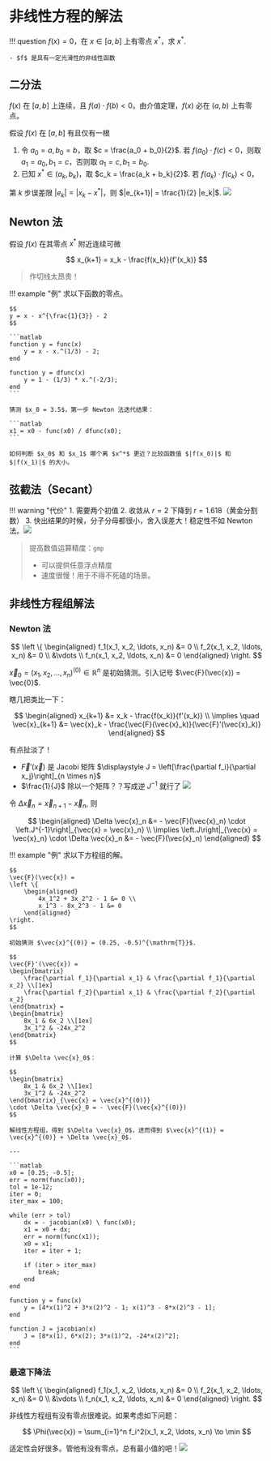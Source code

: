 # 非线性方程的解法

!!! question
    $f(x) = 0$，在 $x \in [a, b]$ 上有零点 $x^*$，求 $x^*$.
    
    - $f$ 是具有一定光滑性的非线性函数

## 二分法

$f(x)$ 在 $[a, b]$ 上连续，且 $f(a) \cdot f(b) < 0$。由介值定理，$f(x)$ 必在 $(a, b)$ 上有零点。

假设 $f(x)$ 在 $[a, b]$ 有且仅有一根

1. 令 $a_0 = a, \, b_0 = b$，取 $c = \frac{a_0 + b_0}{2}$. 若 $f(a_0) \cdot f(c) < 0$，则取 $a_1 = a_0, \, b_1 = c$，否则取 $a_1 = c, \, b_1 = b_0$.
2. 已知 $x^* \in (a_k, b_k)$，取 $c_k = \frac{a_k + b_k}{2}$. 若 $f(a_k) \cdot f(c_k) < 0$，



第 $k$ 步误差限 $|e_k| = |x_k - x^*|$，则 $|e_{k+1}| = \frac{1}{2} |e_k|$. ![](../../images/tieba/good.png)

## Newton 法

假设 $f(x)$ 在其零点 $x^*$ 附近连续可微

$$
x_{k+1} = x_k - \frac{f(x_k)}{f'(x_k)}
$$

> 作切线太昂贵！

!!! example "例"
    求以下函数的零点。

    $$
    y = x - x^{\frac{1}{3}} - 2
    $$

    ```matlab
    function y = func(x)
        y = x - x.^(1/3) - 2;
    end

    function y = dfunc(x)
        y = 1 - (1/3) * x.^(-2/3);
    end
    ```

    猜测 $x_0 = 3.5$，第一步 Newton 法迭代结果：

    ```matlab
    x1 = x0 - func(x0) / dfunc(x0);
    ```

    如何判断 $x_0$ 和 $x_1$ 哪个离 $x^*$ 更近？比较函数值 $|f(x_0)|$ 和 $|f(x_1)|$ 的大小。


## 弦截法（Secant）

!!! warning "代价"
    1. 需要两个初值
    2. 收敛从 $r = 2$ 下降到 $r = 1.618$（黄金分割数）
    3. 快出结果的时候，分子分母都很小，舍入误差大！稳定性不如 Newton 法。![](../../images/tieba/bored.png)

> 提高数值运算精度：`gmp`
>
> - 可以提供任意浮点精度
> - 速度很慢！用于不得不死磕的场景。

## 非线性方程组解法

### Newton 法

$$
\left \{
\begin{aligned}
    f_1(x_1, x_2, \ldots, x_n) &= 0 \\
    f_2(x_1, x_2, \ldots, x_n) &= 0 \\
    &\vdots \\
    f_n(x_1, x_2, \ldots, x_n) &= 0
\end{aligned}
\right.
$$

$\vec{x}_0 = (x_1, x_2, \ldots, x_n)^{(0)} \in \mathbb{R}^n$ 是初始猜测。引入记号 $\vec{F}(\vec{x}) = \vec{0}$.

瞎几把类比一下：

$$
\begin{aligned}
    x_{k+1} &= x_k - \frac{f(x_k)}{f'(x_k)} \\
    \implies \quad \vec{x}_{k+1} &= \vec{x}_k - \frac{\vec{F}(\vec{x}_k)}{\vec{F}'(\vec{x}_k)}
\end{aligned}
$$

有点扯淡了！

- $\vec{F}'(\vec{x})$ 是 Jacobi 矩阵 $\displaystyle J = \left[\frac{\partial f_i}{\partial x_j}\right]_{n \times n}$
- $\frac{1}{J}$ 除以一个矩阵？？写成逆 $J^{-1}$ 就行了 ![](../../images/tieba/heihei.png)

令 $\Delta \vec{x}_n = \vec{x}_{n+1} - \vec{x}_n$, 则

$$
\begin{aligned}
    \Delta \vec{x}_n &= - \vec{F}(\vec{x}_n) \cdot \left.J^{-1}\right|_{\vec{x} = \vec{x}_n} \\
    \implies \left.J\right|_{\vec{x} = \vec{x}_n} \cdot \Delta \vec{x}_n &= - \vec{F}(\vec{x}_n)
\end{aligned}
$$

!!! example "例"
    求以下方程组的解。

    $$
    \vec{F}(\vec{x}) = 
    \left \{
        \begin{aligned}
            4x_1^2 + 3x_2^2 - 1 &= 0 \\
            x_1^3 - 8x_2^3 - 1 &= 0
        \end{aligned}
    \right.
    $$

    初始猜测 $\vec{x}^{(0)} = (0.25, -0.5)^{\mathrm{T}}$.

    $$
    \vec{F}'(\vec{x}) =
    \begin{bmatrix}
        \frac{\partial f_1}{\partial x_1} & \frac{\partial f_1}{\partial x_2} \\[1ex]
        \frac{\partial f_2}{\partial x_1} & \frac{\partial f_2}{\partial x_2}
    \end{bmatrix} = 
    \begin{bmatrix}
        8x_1 & 6x_2 \\[1ex]
        3x_1^2 & -24x_2^2
    \end{bmatrix}
    $$

    计算 $\Delta \vec{x}_0$：

    $$
    \begin{bmatrix}
        8x_1 & 6x_2 \\[1ex]
        3x_1^2 & -24x_2^2
    \end{bmatrix}_{\vec{x} = \vec{x}^{(0)}}
    \cdot \Delta \vec{x}_0 = - \vec{F}(\vec{x}^{(0)})
    $$

    解线性方程组，得到 $\Delta \vec{x}_0$，进而得到 $\vec{x}^{(1)} = \vec{x}^{(0)} + \Delta \vec{x}_0$.

    ---

    ```matlab
    x0 = [0.25; -0.5];
    err = norm(func(x0));
    tol = 1e-12;
    iter = 0;
    iter_max = 100;

    while (err > tol)
        dx = - jacobian(x0) \ func(x0);
        x1 = x0 + dx;
        err = norm(func(x1));
        x0 = x1;
        iter = iter + 1;

        if (iter > iter_max)
            break;
        end
    end

    function y = func(x)
        y = [4*x(1)^2 + 3*x(2)^2 - 1; x(1)^3 - 8*x(2)^3 - 1];
    end

    function J = jacobian(x)
        J = [8*x(1), 6*x(2); 3*x(1)^2, -24*x(2)^2];
    end
    ```

### 最速下降法

$$
\left \{
\begin{aligned}
    f_1(x_1, x_2, \ldots, x_n) &= 0 \\
    f_2(x_1, x_2, \ldots, x_n) &= 0 \\
    &\vdots \\
    f_n(x_1, x_2, \ldots, x_n) &= 0
\end{aligned}
\right.
$$

非线性方程组有没有零点很难说。如果考虑如下问题：

$$
\Phi(\vec{x}) = \sum_{i=1}^n f_i^2(x_1, x_2, \ldots, x_n) \to \min
$$

适定性会好很多。管他有没有零点，总有最小值的吧！![](../../images/tieba/tushe.png)